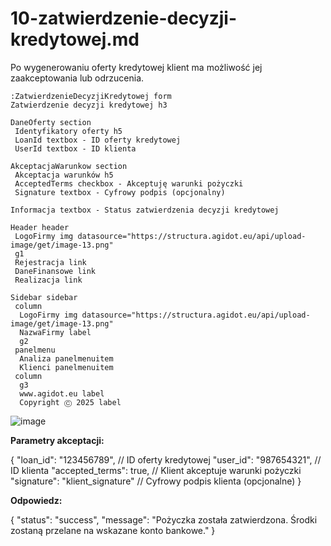 # 10-zatwierdzenie-decyzji-kredytowej.md

Po wygenerowaniu oferty kredytowej klient ma możliwość jej zaakceptowania lub odrzucenia. 

```
:ZatwierdzenieDecyzjiKredytowej form
Zatwierdzenie decyzji kredytowej h3

DaneOferty section
 Identyfikatory oferty h5
 LoanId textbox - ID oferty kredytowej
 UserId textbox - ID klienta

AkceptacjaWarunkow section
 Akceptacja warunków h5
 AcceptedTerms checkbox - Akceptuję warunki pożyczki
 Signature textbox - Cyfrowy podpis (opcjonalny)

Informacja textbox - Status zatwierdzenia decyzji kredytowej

Header header
 LogoFirmy img datasource="https://structura.agidot.eu/api/upload-image/get/image-13.png"
 g1
 Rejestracja link 
 DaneFinansowe link
 Realizacja link

Sidebar sidebar
 column
  LogoFirmy img datasource="https://structura.agidot.eu/api/upload-image/get/image-13.png"
  NazwaFirmy label
  g2
 panelmenu
  Analiza panelmenuitem
  Klienci panelmenuitem
 column
  g3 
  www.agidot.eu label
  Copyright Ⓒ 2025 label

```

![image](https://github.com/user-attachments/assets/d3004fc1-e3c1-421a-aba2-bab80b89d4a4)


**Parametry akceptacji:**

{
  "loan_id": "123456789", // ID oferty kredytowej
  "user_id": "987654321", // ID klienta
  "accepted_terms": true, // Klient akceptuje warunki pożyczki
  "signature": "klient_signature" // Cyfrowy podpis klienta (opcjonalne)
}


**Odpowiedz:**

{
  "status": "success",
  "message": "Pożyczka została zatwierdzona. Środki zostaną przelane na wskazane konto bankowe."
}
